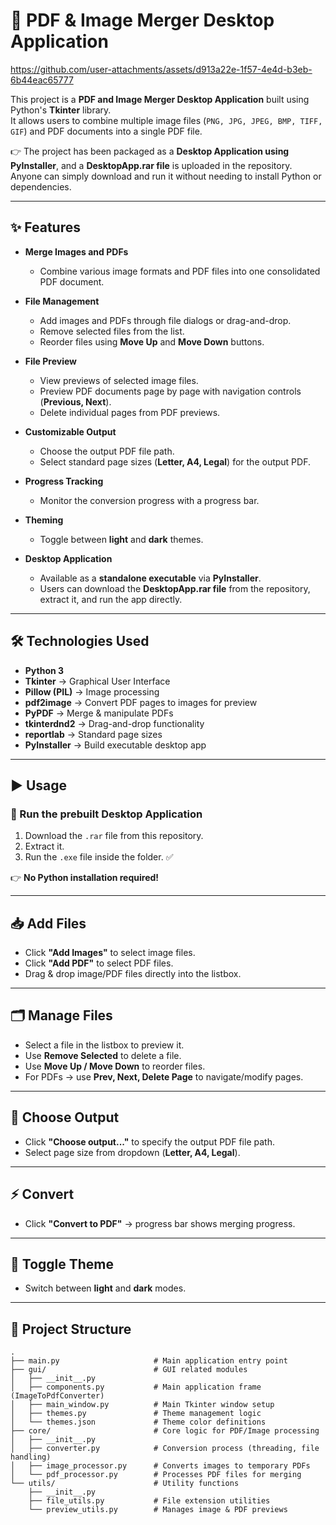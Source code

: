 # 📄 PDF & Image Merger Desktop Application


https://github.com/user-attachments/assets/d913a22e-1f57-4e4d-b3eb-6b44eac65777


This project is a **PDF and Image Merger Desktop Application** built using Python's **Tkinter** library.  
It allows users to combine multiple image files (`PNG, JPG, JPEG, BMP, TIFF, GIF`) and PDF documents into a single PDF file. 

👉 The project has been packaged as a **Desktop Application using PyInstaller**, and a **DesktopApp.rar file** is uploaded in the repository.  
Anyone can simply download and run it without needing to install Python or dependencies.   

---

## ✨ Features

- **Merge Images and PDFs**  
  - Combine various image formats and PDF files into one consolidated PDF document.

- **File Management**  
  - Add images and PDFs through file dialogs or drag-and-drop.  
  - Remove selected files from the list.  
  - Reorder files using **Move Up** and **Move Down** buttons.  

- **File Preview**  
  - View previews of selected image files.  
  - Preview PDF documents page by page with navigation controls (**Previous, Next**).  
  - Delete individual pages from PDF previews.  

- **Customizable Output**  
  - Choose the output PDF file path.  
  - Select standard page sizes (**Letter, A4, Legal**) for the output PDF.  

- **Progress Tracking**  
  - Monitor the conversion progress with a progress bar.  

- **Theming**  
  - Toggle between **light** and **dark** themes.  

- **Desktop Application**  
  - Available as a **standalone executable** via **PyInstaller**.  
  - Users can download the **DesktopApp.rar file** from the repository, extract it, and run the app directly.  

---

## 🛠️ Technologies Used

- **Python 3**  
- **Tkinter** → Graphical User Interface  
- **Pillow (PIL)** → Image processing  
- **pdf2image** → Convert PDF pages to images for preview  
- **PyPDF** → Merge & manipulate PDFs  
- **tkinterdnd2** → Drag-and-drop functionality  
- **reportlab** → Standard page sizes  
- **PyInstaller** → Build executable desktop app  

---

## ▶️ Usage

### 🔹 Run the prebuilt Desktop Application
1. Download the `.rar` file from this repository.  
2. Extract it.  
3. Run the `.exe` file inside the folder. ✅  

👉 **No Python installation required!**

---

## 📥 Add Files
- Click **"Add Images"** to select image files.  
- Click **"Add PDF"** to select PDF files.  
- Drag & drop image/PDF files directly into the listbox.  

---

## 🗂️ Manage Files
- Select a file in the listbox to preview it.  
- Use **Remove Selected** to delete a file.  
- Use **Move Up / Move Down** to reorder files.  
- For PDFs → use **Prev, Next, Delete Page** to navigate/modify pages.  

---

## 📑 Choose Output
- Click **"Choose output..."** to specify the output PDF file path.  
- Select page size from dropdown (**Letter, A4, Legal**).  

---

## ⚡ Convert
- Click **"Convert to PDF"** → progress bar shows merging progress.  

---

## 🎨 Toggle Theme
- Switch between **light** and **dark** modes.  

---

## 📂 Project Structure
```
.
├── main.py                     # Main application entry point
├── gui/                        # GUI related modules
│   ├── __init__.py
│   ├── components.py           # Main application frame (ImageToPdfConverter)
│   ├── main_window.py          # Main Tkinter window setup
│   ├── themes.py               # Theme management logic
│   └── themes.json             # Theme color definitions
├── core/                       # Core logic for PDF/Image processing
│   ├── __init__.py
│   ├── converter.py            # Conversion process (threading, file handling)
│   ├── image_processor.py      # Converts images to temporary PDFs
│   └── pdf_processor.py        # Processes PDF files for merging
└── utils/                      # Utility functions
    ├── __init__.py
    ├── file_utils.py           # File extension utilities
    └── preview_utils.py        # Manages image & PDF previews
```

